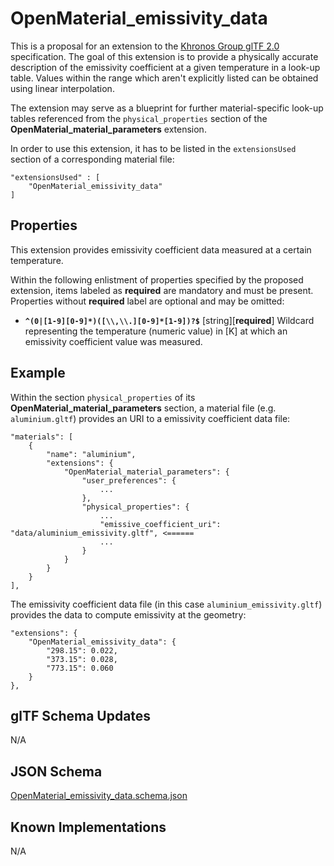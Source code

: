 OpenMaterial_emissivity_data
============================

This is a proposal for an extension to the [Khronos Group glTF 2.0](https://github.com/KhronosGroup/glTF) specification. The goal of this extension is to
provide a physically accurate description of the emissivity coefficient at a given temperature in a look-up table. Values within the range which aren't
explicitly listed can be obtained using linear interpolation.

The extension may serve as a blueprint for further material-specific look-up tables referenced from the
``physical_properties`` section of the **OpenMaterial_material_parameters** extension. 

In order to use this extension, it has to be listed in the ``extensionsUsed`` section of a corresponding material
file:

```
"extensionsUsed" : [
    "OpenMaterial_emissivity_data"
]
```

Properties
----------

This extension provides emissivity coefficient data measured at a certain temperature.

Within the following enlistment of properties specified by the proposed extension, items labeled as **required** are
mandatory and must be present. Properties without **required** label are optional and may be omitted:

* **`^(0|[1-9][0-9]*)([\\,\\.][0-9]*[1-9])?$`** [string][**required**]
Wildcard representing the temperature (numeric value) in [K] at which an emissivity coefficient value was measured.

Example
-------

Within the section `physical_properties` of its **OpenMaterial_material_parameters** section, a material file
(e.g. `aluminium.gltf`) provides an URI to a emissivity coefficient data file:

```
"materials": [
    {
        "name": "aluminium",
        "extensions": {
            "OpenMaterial_material_parameters": {
                "user_preferences": {
                    ...
                },
                "physical_properties": {
                    ...
                    "emissive_coefficient_uri": "data/aluminium_emissivity.gltf", <======					
                    ...
                }
            }
        }
    }
],
````

The emissivity coefficient data file (in this case `aluminium_emissivity.gltf`) provides the data to compute emissivity at the geometry: 

````
"extensions": {
    "OpenMaterial_emissivity_data": {
        "298.15": 0.022,
        "373.15": 0.028,
        "773.15": 0.060
    }
},
````

glTF Schema Updates
-------------------
N/A

JSON Schema
-----------
[OpenMaterial_emissivity_data.schema.json](schema/OpenMaterial_emissivity_data.schema.json)

Known Implementations
---------------------
N/A
